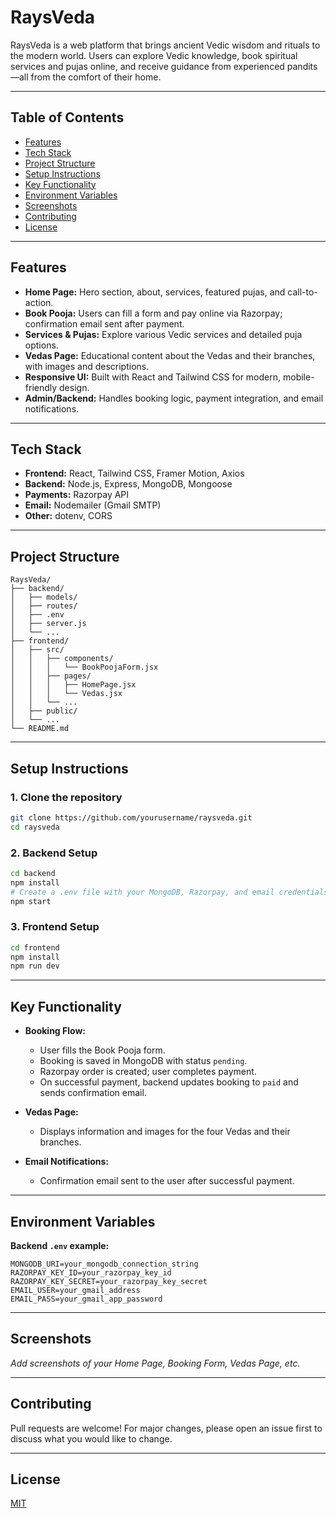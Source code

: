# RaysVeda

RaysVeda is a web platform that brings ancient Vedic wisdom and rituals to the modern world. Users can explore Vedic knowledge, book spiritual services and pujas online, and receive guidance from experienced pandits—all from the comfort of their home.

---

## Table of Contents

- [Features](#features)
- [Tech Stack](#tech-stack)
- [Project Structure](#project-structure)
- [Setup Instructions](#setup-instructions)
- [Key Functionality](#key-functionality)
- [Environment Variables](#environment-variables)
- [Screenshots](#screenshots)
- [Contributing](#contributing)
- [License](#license)

---

## Features

- **Home Page:** Hero section, about, services, featured pujas, and call-to-action.
- **Book Pooja:** Users can fill a form and pay online via Razorpay; confirmation email sent after payment.
- **Services & Pujas:** Explore various Vedic services and detailed puja options.
- **Vedas Page:** Educational content about the Vedas and their branches, with images and descriptions.
- **Responsive UI:** Built with React and Tailwind CSS for modern, mobile-friendly design.
- **Admin/Backend:** Handles booking logic, payment integration, and email notifications.

---

## Tech Stack

- **Frontend:** React, Tailwind CSS, Framer Motion, Axios
- **Backend:** Node.js, Express, MongoDB, Mongoose
- **Payments:** Razorpay API
- **Email:** Nodemailer (Gmail SMTP)
- **Other:** dotenv, CORS

---

## Project Structure

```
RaysVeda/
├── backend/
│   ├── models/
│   ├── routes/
│   ├── .env
│   ├── server.js
│   └── ...
├── frontend/
│   ├── src/
│   │   ├── components/
│   │   │   └── BookPoojaForm.jsx
│   │   ├── pages/
│   │   │   ├── HomePage.jsx
│   │   │   └── Vedas.jsx
│   │   └── ...
│   ├── public/
│   └── ...
└── README.md
```

---

## Setup Instructions

### 1. Clone the repository

```sh
git clone https://github.com/yourusername/raysveda.git
cd raysveda
```

### 2. Backend Setup

```sh
cd backend
npm install
# Create a .env file with your MongoDB, Razorpay, and email credentials
npm start
```

### 3. Frontend Setup

```sh
cd frontend
npm install
npm run dev
```

---

## Key Functionality

- **Booking Flow:**
  - User fills the Book Pooja form.
  - Booking is saved in MongoDB with status `pending`.
  - Razorpay order is created; user completes payment.
  - On successful payment, backend updates booking to `paid` and sends confirmation email.

- **Vedas Page:**
  - Displays information and images for the four Vedas and their branches.

- **Email Notifications:**
  - Confirmation email sent to the user after successful payment.

---

## Environment Variables

**Backend `.env` example:**
```
MONGODB_URI=your_mongodb_connection_string
RAZORPAY_KEY_ID=your_razorpay_key_id
RAZORPAY_KEY_SECRET=your_razorpay_key_secret
EMAIL_USER=your_gmail_address
EMAIL_PASS=your_gmail_app_password
```

---

## Screenshots

_Add screenshots of your Home Page, Booking Form, Vedas Page, etc._

---

## Contributing

Pull requests are welcome! For major changes, please open an issue first to discuss what you would like to change.

---

## License

[MIT](LICENSE)